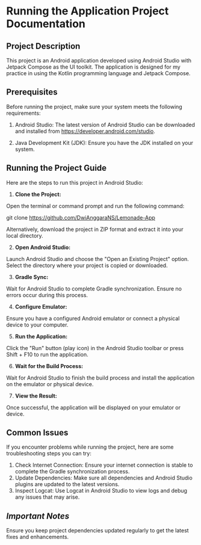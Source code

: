 # **Running the Application Project Documentation**
## **Project Description**

This project is an Android application developed using Android Studio with Jetpack Compose as the UI toolkit. The application is designed for my practice in using the Kotlin programming language and Jetpack Compose.

## **Prerequisites**
Before running the project, make sure your system meets the following requirements:

1. Android Studio: The latest version of Android Studio can be downloaded and installed from https://developer.android.com/studio.

2. Java Development Kit (JDK): Ensure you have the JDK installed on your system.

## **Running the Project Guide**
Here are the steps to run this project in Android Studio:

1. **Clone the Project:**

Open the terminal or command prompt and run the following command:

git clone https://github.com/DwiAnggaraNS/Lemonade-App

Alternatively, download the project in ZIP format and extract it into your local directory.

2. **Open Android Studio:**

Launch Android Studio and choose the "Open an Existing Project" option.
Select the directory where your project is copied or downloaded.

3. **Gradle Sync:**

Wait for Android Studio to complete Gradle synchronization. Ensure no errors occur during this process.

4. **Configure Emulator:**

Ensure you have a configured Android emulator or connect a physical device to your computer.

5. **Run the Application:**

Click the "Run" button (play icon) in the Android Studio toolbar or press Shift + F10 to run the application.

6. **Wait for the Build Process:**

Wait for Android Studio to finish the build process and install the application on the emulator or physical device.

7. **View the Result:**

Once successful, the application will be displayed on your emulator or device.

## **Common Issues**

If you encounter problems while running the project, here are some troubleshooting steps you can try:
1. Check Internet Connection: Ensure your internet connection is stable to complete the Gradle synchronization process.
2. Update Dependencies: Make sure all dependencies and Android Studio plugins are updated to the latest versions.
3. Inspect Logcat: Use Logcat in Android Studio to view logs and debug any issues that may arise.

## *Important Notes*
Ensure you keep project dependencies updated regularly to get the latest fixes and enhancements.
